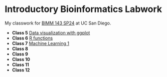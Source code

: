 # Introductory Bioinformatics Labwork
My classwork for [BIMM 143 SP24](https://bioboot.github.io/bimm143_S24/) at UC San Diego.

- **Class 5** [Data visualization with ggplot](https://github.com/bernicelozada/bimm143_github/blob/85cf0b44a1b44323356f29f8dcb8cadc31f29ca6/class%205/class05.md)
- **Class 6** [R functions](https://github.com/bernicelozada/bimm143_github/blob/main/Class%206/class6.pdf)
- **Class 7** [Machine Learning 1](https://github.com/bernicelozada/bimm143_github/blob/main/Class7/Class7.pdf)
- **Class 8** []()
- **Class 9** []()
- **Class 10** []()
- **Class 11** []()
- **Class 12** []()
  
